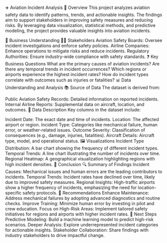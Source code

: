 ✈️ Aviation Incident Analysis
📖 Overview
This project analyzes aviation safety data to identify patterns, trends, and actionable insights. The findings aim to support stakeholders in improving safety measures and reducing risks. By leveraging data visualization, statistical methods, and predictive modeling, the project provides valuable insights into aviation incidents.

🎯 Business Understanding
🧑‍💼 Stakeholders
Aviation Safety Boards: Oversee incident investigations and enforce safety policies.
Airline Companies: Enhance operations to mitigate risks and reduce incidents.
Regulatory Authorities: Ensure industry-wide compliance with safety standards.
❓ Key Business Questions
What are the primary causes of aviation incidents?
Are there any temporal trends in incident occurrences?
Which regions or airports experience the highest incident rates?
How do incident types correlate with outcomes such as injuries or fatalities?
📊 Data Understanding and Analysis
📚 Source of Data
The dataset is derived from:

Public Aviation Safety Records: Detailed information on reported incidents.
Internal Airline Reports: Supplemental data on aircraft, location, and outcomes.
📄 Data Description
Key columns in the dataset include:

Incident Date: The exact date and time of incidents.
Location: The affected airport or region.
Incident Type: Categories like mechanical failure, human error, or weather-related issues.
Outcome Severity: Classification of consequences (e.g., damage, injuries, fatalities).
Aircraft Details: Aircraft type, model, and operational status.
🖼️ Visualizations
Incident Type Distribution: A bar chart showing the frequency of different incident types.
Temporal Trends: A line chart illustrating the number of incidents over time.
Regional Heatmap: A geographical visualization highlighting regions with high incident densities.
📝 Conclusion
🔍 Summary of Findings
Incident Causes: Mechanical issues and human errors are the leading contributors to incidents.
Temporal Trends: Incident rates have declined over time, likely due to improved safety measures.
Regional Insights: High-traffic airports show a higher frequency of incidents, emphasizing the need for location-specific safety protocols.
📌 Recommendations
Enhance Maintenance: Address mechanical failures by adopting advanced diagnostics and routine checks.
Improve Training: Minimize human error by investing in pilot and crew education.
Focus on High-Risk Areas: Implement tailored safety initiatives for regions and airports with higher incident rates.
🚀 Next Steps
Predictive Modeling: Build a machine learning model to predict high-risk scenarios.
Deeper Analysis: Explore underrepresented incident categories for actionable insights.
Stakeholder Collaboration: Share findings with industry stakeholders to drive impactful change.
